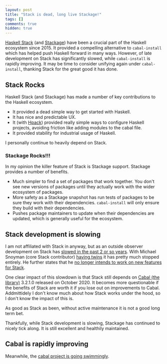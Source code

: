 ```yaml
---
layout: post
title: "Stack is dead, long live Stackage!"
tags: []
comments: true
hidden: true
---
```


[Haskell Stack](https://www.haskellstack.org/) (and [Stackage](https://www.stackage.org/)) have been a crucial part of the Haskell ecosystem since 2015. It provided a compelling alternative to `cabal-install` which has helped push Haskell forward in many ways. However, of late development on Stack has significantly slowed, while `cabal-install` is rapidly improving. It may be time to consider unifying again under `cabal-install`, thanking Stack for the great good it has done.

## Stack Rocks

Haskell Stack (and Stackage) has made a number of key contributions to the Haskell ecosystem.

* It provided a dead simple way to get started with Haskell.
* It has nice and predictable UX.
* It (with [Hpack](https://hackage.haskell.org/package/hpack)) provided really simple ways to configure Haskell projects, avoiding friction like adding modules to the cabal file.
* It provided stability for industrial usage of Haskell.

I personally continue to heavily depend on Stack.

### Stackage Rocks!!!

In my opinion the killer feature of Stack is Stackage support. Stackage provides a number of benefits.

* Much simpler to find a set of packages that work together. You don't see new versions of packages until they actually work with the wider ecosystem of packages.
* More safety as a Stackage snapshot has run tests of packages to be sure they work with their dependencies. `cabal-install` will only ensure they build with their dependencies.
* Pushes package maintainers to update when their dependencies are updated, which is generally useful for the ecosystem.

## Stack development is slowing

I am not affiliated with Stack in anyway, but as an outside observer development on Stack has [slowed in the past 2 or so years](https://github.com/commercialhaskell/stack/graphs/contributors). With Michael Snoyman (core Stack contributor) [having twins](https://www.snoyman.com/blog/babies-oss-maintenance/) it has pretty much stopped entirely. He further states that he [no longer intends to work on new features for Stack](https://www.snoyman.com/blog/babies-oss-maintenance/#special-call-out-stack).

One clear impact of this slowdown is that Stack still depends on [Cabal (the library)](https://hackage.haskell.org/package/Cabal) 3.2.1.0 released on October 2020. It becomes more questionable if the benefits of Stack are worth it if you lose out on improvements to Cabal. Addmittidely I don't know much about how Stack works under the hood, so I don't know the impact of this is.

As good as Stack as been, without active maintenance it is not a good long term bet.

Thankfully, while Stack development is slowing, Stackage has continued to nicely tick along. It is still excellent and healthily maintained.

## Cabal is rapidly improving

Meanwhile, the [cabal project is going swimmingly](https://github.com/haskell/cabal/graphs/contributors).
